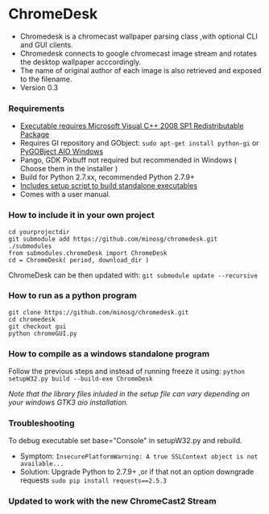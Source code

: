 # ChromeDesk #

* Chromedesk is a chromecast wallpaper parsing class ,with optional CLI and GUI clients.
* Chromedesk connects to google chromecast image stream and rotates the desktop wallpaper acccordingly.
* The name of original author of each image is also retrieved and exposed to the filename.
* Version 0.3

### Requirements ###

* [Executable requires Microsoft Visual C++ 2008 SP1 Redistributable Package](http://www.microsoft.com/en-us/download/details.aspx?id=5582)
* Requires GI repository and GObject: `sudo apt-get install python-gi` or [PyGOBject AIO Windows](http://sourceforge.net/projects/pygobjectwin32/files)
* Pango, GDK Pixbuff not required but recommended in Windows ( Choose them in the installer )
* Build for Python 2.7.xx, recommended Python 2.7.9+
* [Includes setup script to build standalone executables](http://cx-freeze.sourceforge.net/)
* Comes with a user manual.

### How to include it in your own project ###

```
cd yourprojectdir
git submodule add https://github.com/minosg/chromedesk.git ./submodules
from submodules.chromeDesk import ChromeDesk
cd = ChromeDesk( period, download_dir )
```

 ChromeDesk can be then updated with:
`git submodule update --recursive`

### How to run as a python program ###

```
git clone https://github.com/minosg/chromedesk.git
cd chromedesk
git checkout gui
python chromeGUI.py
```

### How to compile as a windows standalone program ###

Follow the previous steps and instead of running freeze it using:
`python setupW32.py build --build-exe ChromeDesk`

_Note that the library files inluded in the setup file can vary depending on your
windows GTK3 aio installation._

### Troubleshooting ###
To debug executable set base="Console" in setupW32.py and rebuild.
* Symptom: `InsecurePlatformWarning: A true SSLContext object is not available...`
* Solution: Upgrade Python to 2.7.9+ ,or if that not an option downgrade requests `sudo pip install requests==2.5.3`

### Updated to work with the new ChromeCast2 Stream ###
